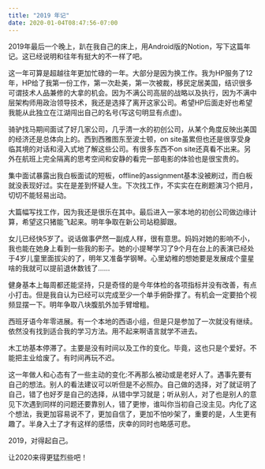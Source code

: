 ```yaml
---
title: "2019 年记"
date: 2020-01-04T08:47:56-07:00
---
```


2019年最后一个晚上，趴在我自己的床上，用Android版的Notion，写下这篇年记。这已经说明和往年有挺大的不一样了吧。
<!--more-->

这一年可算是超越往年更加忙碌的一年。大部分是因为换工作。我为HP服务了12年，HP给了我第一份工作，第一次赴美，第一次被裁，移民定居美国，结识很多可谓技术人品兼修的大拿的机会。因为不满公司高层的战略以及执行，因为不满中层架构师用政治领导技术，我还是选择了离开这家公司。希望HP后面走好也希望我能从此独立在江湖闯出自己的名号(写这句明显有点虚)。

骑驴找马期间面试了好几家公司，几乎清一水的初创公司，从某个角度反映出美国的经济还是总体向上的。西到西雅图东至波士顿，on site虽累但也还是很享受身临其境的对话和浸入式地了解这些公司。有很多东西不on site还真看不出来。另外在航班上完全隔离的思考空间和安静的看完一部电影的体验也是很宝贵的。

集中面试暴露出我白板面试的短板，offline的assignment基本没被刷过，而白板就没表现好过。实在是差到怀疑人生。下次找工作，不实实在在刷题演习个把月，切切不能轻易出动。

大篇幅写找工作，因为我还是很乐在其中。最后进入一家本地的初创公司做边缘计算，希望这只猪能飞起来。明年争取在新公司站稳脚跟。

女儿已经快5岁了。说话做事俨然一副成人样，很有意思。妈妈对她的影响不小，我也能在她身上看到一些我的影子。她的小提琴学习了9个月在台上的表演已经处于4岁儿童里面拔尖的了，明年又准备学钢琴。心里幼稚的想她要是发展成个童星啥的我就可以提前退休数钱了……

健身基本上每周都还能坚持，只是奇怪的是今年体检的各项指标并没有改善，有点小打击。但是我自认为已经可以完成至少一个单手俯卧撑了。有机会一定要拍个视频显摆一下。明年争取八块腹肌外加手臂增粗。

西班牙语今年零进展。有一个本地的西语小组，但是只是参加了一次就没有继续。依然没有找到适合我的学习方法。用不起来啊语言就学不进去。

木工坊基本停滞了。主要是没有时间以及工作的变化。毕竟，这也只是个爱好。不能把主业给废了。有时间再玩不迟。

这一年做人和心态有了一些主动的变化:不再那么被动或是老好人了。遇事先要有自己的想法。别人的看法建议可以听但是不必照办。自己做的选择，对了就证明了自己，错了也好歹是自己的选择，从错中学习就是；听从别人，对了也是别人的意见下次遇到同样的问题还要靠别人，错了更惨，谁叫你当初自己没主见。内化了这个想法，我更加容易说不了，更加自信了，更加不怕吵架了，重要的是，人生更有趣了。半身入土了才有这样的感悟，庆幸的同时也略感可悲。

2019，对得起自己。

让2020来得更猛烈些吧！

